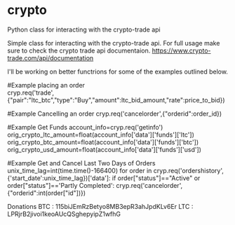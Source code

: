 crypto
======

Python class for interacting with the crypto-trade api


Simple class for interacting with the crypto-trade api.
For full usage make sure to check the crypto trade api documentaion.
https://www.crypto-trade.com/api/documentation

I'll be working on better functrions for some of the examples outlined below.


#Example placing an order  		
cryp.req('trade',{"pair":"ltc_btc","type":"Buy","amount":ltc_bid_amount,"rate":price_to_bid})		
						
#Example Cancelling an order
cryp.req('cancelorder',{"orderid":order_id})

#Example Get Funds
account_info=cryp.req('getinfo')
orig_crypto_ltc_amount=float(account_info['data']['funds']['ltc'])
orig_crypto_btc_amount=float(account_info['data']['funds']['btc'])
orig_crypto_usd_amount=float(account_info['data']['funds']['usd'])

#Example Get and Cancel Last Two Days of Orders
unix_time_lag=int(time.time()-166400)
for order in cryp.req('ordershistory',{'start_date':unix_time_lag})['data']:
    if  order["status"]=="Active" or order["status"]=='Partly Completed':
	      cryp.req('cancelorder',{"orderid":int(order["id"])})


Donations
BTC : 115biJEmRzBetyo8MB3epR3ahJpdKLv6Er
LTC : LPRjrB2jivoi1keoAUcQSghepyipZ1wfhG

